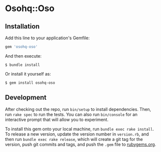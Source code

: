 # Osohq::Oso

## Installation

Add this line to your application's Gemfile:

```ruby
gem 'osohq-oso'
```

And then execute:

    $ bundle install

Or install it yourself as:

    $ gem install osohq-oso

## Development

After checking out the repo, run `bin/setup` to install dependencies. Then, run
`rake spec` to run the tests. You can also run `bin/console` for an interactive
prompt that will allow you to experiment.

To install this gem onto your local machine, run `bundle exec rake install`. To
release a new version, update the version number in `version.rb`, and then run
`bundle exec rake release`, which will create a git tag for the version, push
git commits and tags, and push the `.gem` file to
[rubygems.org](https://rubygems.org).

